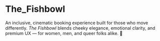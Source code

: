 # The_Fishbowl
An inclusive, cinematic booking experience built for those who move differently. *The Fishbowl* blends cheeky elegance, emotional clarity, and premium UX — for women, men, and queer folks alike. 🐠
